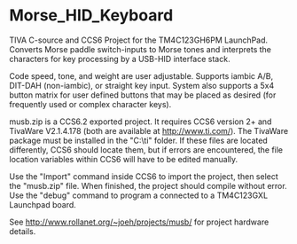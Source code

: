 # Morse_HID_Keyboard
TIVA C-source and CCS6 Project for the TM4C123GH6PM LaunchPad.
Converts Morse paddle switch-inputs to Morse tones and interprets the characters for key processing
by a USB-HID interface stack.

Code speed, tone, and weight are user adjustable.  Supports iambic A/B, DIT-DAH (non-iambic), or straight key input.
System also supports a 5x4 button matrix for user defined buttons that may be placed as desired (for frequently used
or complex character keys).

musb.zip is a CCS6.2 exported project.  It requires CCS6 version 2+ and TivaWare V2.1.4.178 (both are available at http://www.ti.com/).
The TivaWare package must be installed in the "C:\ti\" folder.  If these files are located differently, CCS6 should locate them, but
if errors are encountered, the file location variables within CCS6 will have to be edited manually.

Use the "Import" command inside CCS6 to import the project, then select the "musb.zip" file.  When finished, the project should
compile without error.  Use the "debug" command to program a connected to a TM4C123GXL Launchpad board.

See http://www.rollanet.org/~joeh/projects/musb/ for project hardware details.
